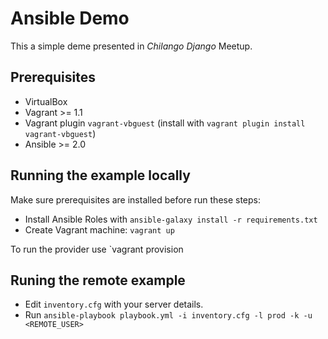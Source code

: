 # Ansible Demo
This a simple deme presented in *Chilango Django* Meetup.

## Prerequisites

* VirtualBox
* Vagrant >= 1.1
* Vagrant plugin `vagrant-vbguest` (install with `vagrant plugin install vagrant-vbguest`)
* Ansible >= 2.0

## Running the example locally

Make sure prerequisites are installed before run these steps:

* Install Ansible Roles with `ansible-galaxy install -r requirements.txt`
* Create Vagrant machine: `vagrant up`

To run the provider use `vagrant provision

## Runing the remote example

* Edit `inventory.cfg` with your server details.
* Run `ansible-playbook playbook.yml -i inventory.cfg -l prod -k -u <REMOTE_USER>`
